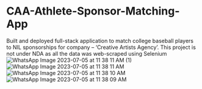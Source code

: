 # CAA-Athlete-Sponsor-Matching-App
Built and deployed full-stack application to match college baseball players to NIL sponsorships for company – ‘Creative Artists Agency’. This project is not under NDA as all the data was web-scraped using Selenium
![WhatsApp Image 2023-07-05 at 11 38 11 AM (1)](https://github.com/harshit153/CAA-Athlete-Sponsor-Matching-App/assets/51538964/ac4f636c-1625-420f-b8a3-276846945fab)
![WhatsApp Image 2023-07-05 at 11 38 11 AM](https://github.com/harshit153/CAA-Athlete-Sponsor-Matching-App/assets/51538964/782b773b-78a9-4740-ac3d-de2bd1f4b2a6)
![WhatsApp Image 2023-07-05 at 11 38 10 AM](https://github.com/harshit153/CAA-Athlete-Sponsor-Matching-App/assets/51538964/a3c33915-f244-4a6e-9d8f-99146c9b8a64)
![WhatsApp Image 2023-07-05 at 11 38 09 AM](https://github.com/harshit153/CAA-Athlete-Sponsor-Matching-App/assets/51538964/ce6f8cb1-972c-4bf5-a94f-a9563389ffa5)
